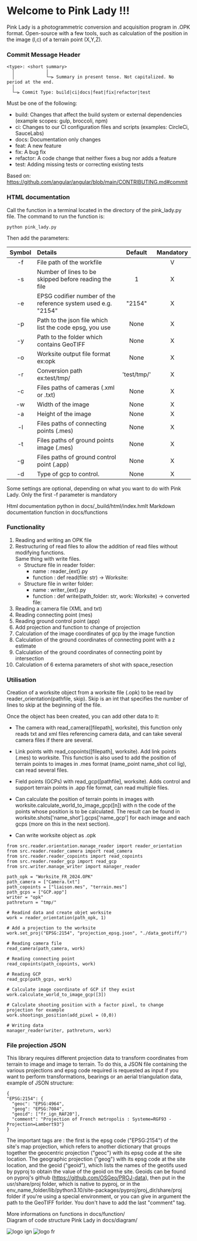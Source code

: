 # Welcome to Pink Lady !!!

Pink Lady is a photogrammetric conversion and acquisition program in .OPK format. Open-source with a few tools, such as calculation of the position in the image (l,c) of a terrain point (X,Y,Z).

### Commit Message Header

```
<type>: <short summary>
  │            │
  │            └─⫸ Summary in present tense. Not capitalized. No period at the end.
  │
  └─⫸ Commit Type: build|ci|docs|feat|fix|refactor|test
```
Must be one of the following:

  * build: Changes that affect the build system or external dependencies (example scopes: gulp, broccoli, npm)
  * ci: Changes to our CI configuration files and scripts (examples: CircleCi, SauceLabs)
  * docs: Documentation only changes
  * feat: A new feature
  * fix: A bug fix
  * refactor: A code change that neither fixes a bug nor adds a feature
  * test: Adding missing tests or correcting existing tests

Based on: https://github.com/angular/angular/blob/main/CONTRIBUTING.md#commit

### HTML documentation

Call the function in a terminal located in the directory of the pink_lady.py file. The command to run the function is:

```python pink_lady.py``` 

Then add the parameters:

| Symbol | Details | Default | Mandatory |
| :----: | :------ | :-----: | :-------: |
| -f | File path of the workfile | | V |
| -s | Number of lines to be skipped before reading the file | 1 | X |
| -e | EPSG codifier number of the reference system used e.g. "2154" | "2154" | X |
| -p | Path to the json file which list the code epsg, you use | None | X |
| -y | Path to the folder which contains GeoTIFF | None | X |
| -o | Worksite output file format ex:opk | None | X |
| -r | Conversion path ex:test/tmp/ | 'test/tmp/' | X |
| -c | Files paths of cameras (.xml or .txt) | None | X |
| -w | Width of the image | None | X |
| -a | Height of the image | None | X |
| -l | Files paths of connecting points (.mes) | None | X |
| -t | Files paths of ground points image (.mes) | None | X |
| -g | Files paths of ground control point (.app) | None | X |
| -d | Type of gcp to control. | None | X |

Some settings are optional, depending on what you want to do with Pink Lady.
Only the first -f parameter is mandatory

Html documentation python in docs/_build/html/index.hmlt
Markdown documentation function in docs/functions

### Functionality

1. Reading and writing an OPK file
2. Restructuring of read files to allow the addition of read files without modifying functions.  
Same thing with write files.
    - Structure file in reader folder:
      - name : reader_{ext}.py
      - function : def read(file: str) -> Worksite:
    - Structure file in writer folder: 
      - name : writer_{ext}.py
      - function : def write(path_folder: str, work: Worksite) -> converted file:
3. Reading a camera file (XML and txt)
4. Reading connecting point (mes)
5. Reading ground control point (app)
6. Add projection and function to change of projection
7. Calculation of the image coordinates of gcp by the image function
8. Calculation of the ground coordinates of connecting point with a z estimate
9. Calculation of the ground coordinates of connecting point by intersection
10. Calculation of 6 externa parameters of shot with space_resection

### Utilisation

Creation of a worksite object from a worksite file (.opk) to be read by reader_orientation(pathfile, skip). Skip is an int that specifies the number of lines to skip at the beginning of the file.

Once the object has been created, you can add other data to it:

* The camera with read_camera([filepath], worksite), this function only reads txt and xml files referencing camera data, and can take several camera files if there are several.

* Link points with read_copoints([filepath], worksite). Add link points (.mes) to worksite. This function is also used to add the position of terrain points to images in .mes format (name_point name_shot col lig), can read several files.

* Field points (GCPs) with read_gcp([pathfile], worksite). Adds control and support terrain points in .app file format, can read multiple files.

* Can calculate the position of terrain points in images with worksite.calculate_world_to_image_gcp([n]) with n the code of the points whose position is to be calculated. The result can be found in worksite.shots['name_shot'].gcps['name_gcp'] for each image and each gcps (more on this in the next section).

* Can write worksite object as .opk

```
from src.reader.orientation.manage_reader import reader_orientation
from src.reader.reader_camera import read_camera
from src.reader.reader_copoints import read_copoints
from src.reader.reader_gcp import read_gcp
from src.writer.manage_writer import manager_reader

path_opk = "Worksite_FR_2024.OPK"
path_camera = ["Camera.txt"]
path_copoints = ["liaison.mes", "terrain.mes"]
path_gcps = ["GCP.app"]
writer = "opk"
pathreturn = "tmp/"

# Readind data and create objet worksite
work = reader_orientation(path_opk, 1)

# Add a projection to the worksite
work.set_proj("EPSG:2154", "projection_epsg.json", "./data_geotiff/")

# Reading camera file
read_camera(path_camera, work)

# Reading connecting point
read_copoints(path_copoints, work)

# Reading GCP
read_gcp(path_gcps, work)

# Calculate image coordinate of GCP if they exist
work.calculate_world_to_image_gcp([3])

# Calculate shooting position with a factor pixel, to change projection for example
work.shootings_position(add_pixel = (0,0))

# Writing data
manager_reader(writer, pathreturn, work)
```

### File projection JSON

This library requires different projection data to transform coordinates from terrain to image and image to terrain. To do this, a JSON file containing the various projections and epsg code required is requested as input if you want to perform transformations, bearings or an aerial triangulation data, example of JSON structure:
```
{
"EPSG:2154": {
  "geoc": "EPSG:4964", 
  "geog": "EPSG:7084",
  "geoid": ["fr_ign_RAF20"],
  "comment": "Projection of French metropolis : Systeme=RGF93 - Projection=Lambert93"}
}
```
The important tags are : the first is the epsg code ("EPSG:2154") of the site's map projection, which refers to another dictionary that groups together the geocentric projection ("geoc") with its epsg code at the site location. The geographic projection ("geog") with its epsg code at the site location, and the geoid ("geoid"), which lists the names of the geotifs used by pyproj to obtain the value of the geoid on the site. Geoids can be found on pyproj's github (https://github.com/OSGeo/PROJ-data), then put in the usr/share/proj folder, which is native to pyproj, or in the env_name_folder/lib/python3.10/site-packages/pyproj/proj_dir/share/proj folder if you're using a special environment, or you can give in argument the path to the GeoTIFF forlder. You don't have to add the last "comment" tag.

More informations on functions in docs/function/  
Diagram of code structure Pink Lady in docs/diagram/

![logo ign](docs/logo/logo_ign.png) ![logo fr](docs/logo/Republique_Francaise_Logo.png)